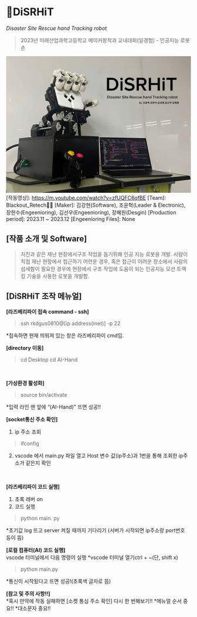 # 🪬DiSRHiT
*Disaster Site Rescue hand Tracking robot*<br>
> 2023년 미래산업과학고등학교 메이커창작과 교내대회(일경험) - 인공지능 로봇 손

<img src="/md - 작품사진.jpeg" title="DiSRHiT"></img><br/>
[작동영상]: https://m.youtube.com/watch?v=zfUQFC6qfBE
[Team]: Blackout_Retech🏴‍☠️
[Maker]: 김강현(Software), 조윤혁(Leader & Electronic), 장한수(Engeenioring), 김선우(Engeenioring), 장혜원(Desgin)
[Production period]: 2023.11 ~ 2023.12
[Engeenioring Files]: None

## [작품 소개 및 Software]
> 지진과 같은 재난 현장에서구조 작업을 돕기위해 인공 지능 로봇을 개발.
사람이 직접 재난 현장에서 접근하기 어련운 경우, 혹은 접근이 어려운 장소에서 사람의 섬세함이 필요한 경우에 현장에서 구조 작업에 도움이 되는 인공지능 모션 트랙킹 기술을 사용한 로봇을 개발함.



## [DiSRHiT 조작 메뉴얼]

**[라즈베리파이 접속 command - ssh]**
> ssh rkdgus0810@[ip address(inet)] -p 22

*접속하면 현재 띄워져 있는 창은 라즈베리파이 cmd임.
<br>

**[directory 이동]**
> cd Desktop
> cd AI-Hand
<br>

**[가상환경 활성화]**
> source bin/activate

*입력 라인 맨 앞에 “(AI-Hand)" 뜨면 성공!!
<br>

**[socket통신 주소 확인]**
1. ip 주소 조회
> ifconfig

2. vscode 에서 main.py 파일 열고 Host 변수 값(ip주소)과 1번을 통해 조회한 ip주소가 같은지 확인
<br>

**[라즈베리파이 코드 실행]**
1. 초록 레버 on
2. 코드 실행
> python main. py

*초기값 log 뜨고 server 켜질 때까지 기다리기
(서버가 시작되면 ip주소랑 port번호 등이 뜸)
<br>

**[로컬 컴퓨터(AI) 코드 실행]**
<br>vscode 터미널에서 다음 명령어 실행
*vscode 터미널 열기ctrl + ~(단, shift x)
> python main.py

*통신이 시작됬다고 뜨면 성공!(초록색 글자로 뜸)
<br>

**[참고 및 주의 사항!!]**<br>
*혹시 만약에 작동 실패하면 [소켓 통심 주소 확인] 다시 한 번해보기!!
*메뉴얼 순서 중요!!
*대소문자 중요!!

